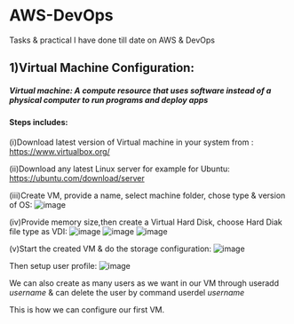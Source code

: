 # AWS-DevOps
Tasks &amp; practical I have done till date on AWS &amp; DevOps

## 1)Virtual Machine Configuration: 

##### Virtual machine: A compute resource that uses software instead of a physical computer to run programs and deploy apps
#### Steps includes:
(i)Download latest version of Virtual machine in your system from : https://www.virtualbox.org/

(ii)Download any latest Linux server for example for Ubuntu: https://ubuntu.com/download/server

(iii)Create VM, provide a name, select machine folder, chose type & version of OS:
![image](https://user-images.githubusercontent.com/108335056/213415587-e83cc9f1-678b-4453-9cdb-582fc5affcc9.png)

(iv)Provide memory size,then create a Virtual Hard Disk, choose Hard Diak file type as VDI:
![image](https://user-images.githubusercontent.com/108335056/213416011-b70a2d65-4670-44cf-94fb-0f327e6efb05.png)
![image](https://user-images.githubusercontent.com/108335056/213416073-e308163c-e3e7-41f0-a4b2-5347e27b0f1e.png)
![image](https://user-images.githubusercontent.com/108335056/213416410-59abe96b-8218-4d89-8506-7558bbeec957.png)

(v)Start the created VM & do the storage configuration:
![image](https://user-images.githubusercontent.com/108335056/213416656-a6fc6bcf-512f-4269-b0fe-a2f8b8cbd35c.png)

Then setup user profile:
![image](https://user-images.githubusercontent.com/108335056/213416830-658f143e-692d-40f9-8935-2b2fa76fe260.png)

We can also create as many users as we want in our VM through useradd _username_ & can delete the user by command userdel _username_

This is how we can configure our first VM.
